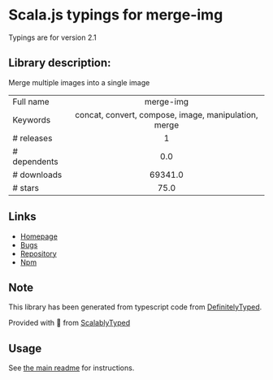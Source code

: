 
# Scala.js typings for merge-img

Typings are for version 2.1

## Library description:
Merge multiple images into a single image

|                    |                 |
| ------------------ | :-------------: |
| Full name          | merge-img |
| Keywords           | concat, convert, compose, image, manipulation, merge |
| # releases         | 1 |
| # dependents       | 0.0 |
| # downloads        | 69341.0 |
| # stars            | 75.0 |

## Links
- [Homepage](https://github.com/preco21/merge-img#readme)
- [Bugs](https://github.com/preco21/merge-img/issues)
- [Repository](https://github.com/preco21/merge-img)
- [Npm](https://www.npmjs.com/package/merge-img)
    


## Note
This library has been generated from typescript code from [DefinitelyTyped](https://definitelytyped.org).

Provided with :purple_heart: from [ScalablyTyped](https://github.com/oyvindberg/ScalablyTyped)

## Usage
See [the main readme](../../readme.md) for instructions.


